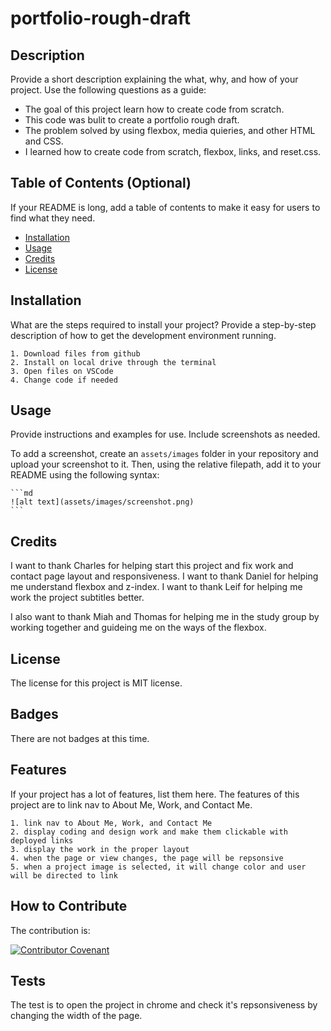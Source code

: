 # portfolio-rough-draft

## Description

Provide a short description explaining the what, why, and how of your project. Use the following questions as a guide:

- The goal of this project learn how to create code from scratch.
- This code was bulit to create a portfolio rough draft.
- The problem solved by using flexbox, media quieries, and other HTML and CSS.
- I learned how to create code from scratch, flexbox, links, and reset.css.

## Table of Contents (Optional)

If your README is long, add a table of contents to make it easy for users to find what they need.

- [Installation](#installation)
- [Usage](#usage)
- [Credits](#credits)
- [License](#license)

## Installation

What are the steps required to install your project? Provide a step-by-step description of how to get the development environment running.

    1. Download files from github
    2. Install on local drive through the terminal
    3. Open files on VSCode
    4. Change code if needed

## Usage

Provide instructions and examples for use. Include screenshots as needed.

To add a screenshot, create an `assets/images` folder in your repository and upload your screenshot to it. Then, using the relative filepath, add it to your README using the following syntax:

    ```md
    ![alt text](assets/images/screenshot.png)
    ```

## Credits

I want to thank Charles for helping start this project and fix work and contact page layout and responsiveness. I want to thank Daniel for helping me understand flexbox and z-index. I want to thank Leif for helping me work the project subtitles better.

I also want to thank Miah and Thomas for helping me in the study group by working together and guideing me on the ways of the flexbox.

## License

The license for this project is MIT license.

## Badges

There are not badges at this time.

## Features

If your project has a lot of features, list them here.
The features of this project are to link nav to About Me, Work, and Contact Me. 

    1. link nav to About Me, Work, and Contact Me
    2. display coding and design work and make them clickable with deployed links
    3. display the work in the proper layout
    4. when the page or view changes, the page will be repsonsive
    5. when a project image is selected, it will change color and user will be directed to link

## How to Contribute

The contribution is:

[![Contributor Covenant](https://img.shields.io/badge/Contributor%20Covenant-2.1-4baaaa.svg)](code_of_conduct.md)

## Tests

The test is to open the project in chrome and check it's repsonsiveness by changing the width of the page.